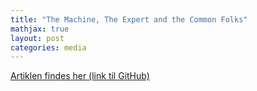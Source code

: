 ```yaml
---
title: "The Machine, The Expert and the Common Folks"
mathjax: true
layout: post
categories: media
---
```


[Artiklen findes her (link til GitHub)](/assets/pdfs/machine_expert_commonfolk.pdf)
